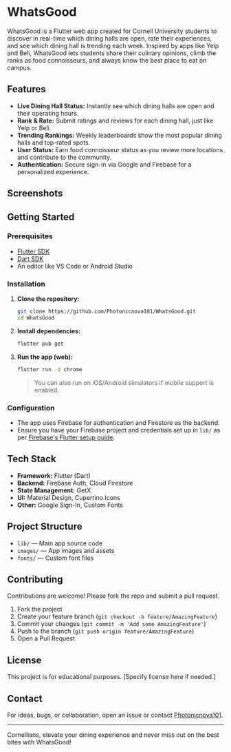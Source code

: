 # WhatsGood

WhatsGood is a Flutter web app created for Cornell University students to discover in real-time which dining halls are open, rate their experiences, and see which dining hall is trending each week. Inspired by apps like Yelp and Beli, WhatsGood lets students share their culinary opinions, climb the ranks as food connoisseurs, and always know the best place to eat on campus.

## Features

- **Live Dining Hall Status:** Instantly see which dining halls are open and their operating hours.
- **Rank & Rate:** Submit ratings and reviews for each dining hall, just like Yelp or Beli.
- **Trending Rankings:** Weekly leaderboards show the most popular dining halls and top-rated spots.
- **User Status:** Earn food connoisseur status as you review more locations and contribute to the community.
- **Authentication:** Secure sign-in via Google and Firebase for a personalized experience.

## Screenshots

<!-- You can add images from the `images/` folder here. Example: -->
<!-- ![Dining hall list](images/screenshot1.png) -->

## Getting Started

### Prerequisites

- [Flutter SDK](https://flutter.dev/docs/get-started/install)
- [Dart SDK](https://dart.dev/get-dart)
- An editor like VS Code or Android Studio

### Installation

1. **Clone the repository:**
   ```bash
   git clone https://github.com/Photonicnova101/WhatsGood.git
   cd WhatsGood
   ```

2. **Install dependencies:**
   ```bash
   flutter pub get
   ```

3. **Run the app (web):**
   ```bash
   flutter run -d chrome
   ```

   > You can also run on iOS/Android simulators if mobile support is enabled.

### Configuration

- The app uses Firebase for authentication and Firestore as the backend. 
- Ensure you have your Firebase project and credentials set up in `lib/` as per [Firebase's Flutter setup guide](https://firebase.flutter.dev/docs/overview/).

## Tech Stack

- **Framework:** Flutter (Dart)
- **Backend:** Firebase Auth, Cloud Firestore
- **State Management:** GetX
- **UI:** Material Design, Cupertino Icons
- **Other:** Google Sign-In, Custom Fonts

## Project Structure

- `lib/` — Main app source code
- `images/` — App images and assets
- `fonts/` — Custom font files

## Contributing

Contributions are welcome! Please fork the repo and submit a pull request.

1. Fork the project
2. Create your feature branch (`git checkout -b feature/AmazingFeature`)
3. Commit your changes (`git commit -m 'Add some AmazingFeature'`)
4. Push to the branch (`git push origin feature/AmazingFeature`)
5. Open a Pull Request

## License

This project is for educational purposes. [Specify license here if needed.]

## Contact

For ideas, bugs, or collaboration, open an issue or contact [Photonicnova101](https://github.com/Photonicnova101).

---

Cornellians, elevate your dining experience and never miss out on the best bites with WhatsGood!
